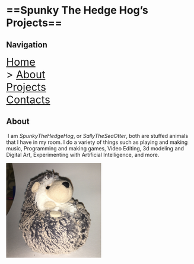 # ==Spunky The Hedge Hog’s Projects==

## Navigation

<span style="font-size:2em"><u><a href="HomePage.html">Home</a></u><br/>> <a href="AboutPage.html">About</a><br/><a href="ProjectsPage.html">Projects</a><br/><a href="ContactPage.html">Contacts</a></span>

## About

​	I am *SpunkyTheHedgeHog*, or *SallyTheSeaOtter*, both are stuffed animals that I have in my room. I do a variety of things such as playing and making music, Programming and making games, Video Editing, 3d modeling and Digital Art, Experimenting with Artificial Intelligence, and more.

<img src="..\Images and Videos\Spunky.jpg" alt="Spunky" style="zoom: 25%;">
